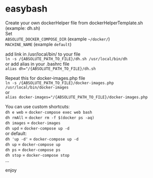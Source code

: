 # easybash

Create your own dockerHelper file from dockerHelperTemplate.sh (example: dh.sh)  
Set   
`ABSOLUTE_DOCKER_COMPOSE_DIR` (example `~/docker/`)  
`MACHINE_NAME` (example `default`)
  

  
 add link in /usr/local/bin/ to your file  
`ln -s /{ABSOLUTE_PATH_TO_FILE}/dh.sh /usr/local/bin/dh`  
or add alias in your .bashrc file  
`alias dh="/{ABSOLUTE_PATH_TO_FILE}/dh.sh`

Repeat this for docker-images.php file  
`ln -s /{ABSOLUTE_PATH_TO_FILE}/docker-images.php /usr/local/bin/docker-images`  
or  
`alias docker-images="/{ABSOLUTE_PATH_TO_FILE}/docker-images.php`

You can use custom shortcuts:  
   `dh e web` = `docker-compose exec web bash`  
   `dh rmAll` = ` docker rm -f $(docker ps -aq) `  
   `dh images` = `docker-images`  
   `dh upd` = `docker-compose up -d`  
 or default:  
   `dh 'up -d'` = `docker-compose up -d`  
   `dh up` = `docker-compose up`  
   `dh ps` = `docker-compose ps`  
   `dh stop` = `docker-compose stop`  
   ...
  
  enjoy